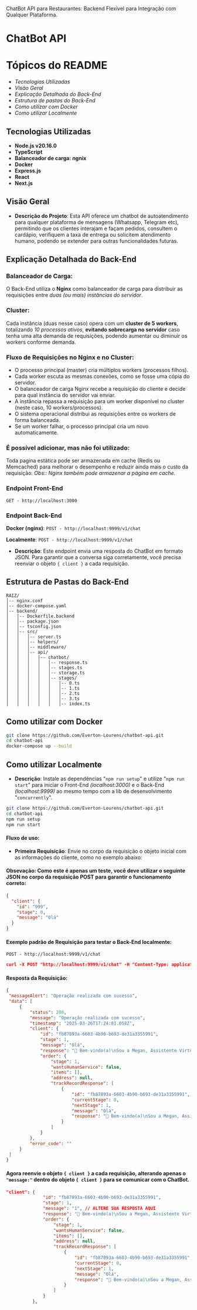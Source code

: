 ﻿﻿ChatBot API para Restaurantes:
Backend Flexível para Integração com Qualquer Plataforma.

# ChatBot API

# Tópicos do README
- *Tecnologias Utilizadas*
- *Visão Geral*
- *Explicação Detalhada do Back-End*
- *Estrutura de pastas do Back-End*
- *Como utilizar com Docker*
- *Como utilizar Localmente*

## Tecnologias Utilizadas
- **Node.js v20.16.0**
- **TypeScript**
- **Balanceador de carga: ngnix**
- **Docker**
- **Express.js**
- **React**
- **Next.js**

## Visão Geral
- **Descrição do Projeto**: Esta API oferece um chatbot de autoatendimento para qualquer plataforma de mensagens (Whatsapp, Telegram etc), permitindo que os clientes interajam e façam pedidos, consultem o cardápio, verifiquem a taxa de entrega ou solicitem atendimento humano, podendo se extender para outras funcionalidades futuras.

## Explicação Detalhada do Back-End

### **Balanceador de Carga**:
O Back-End utiliza o **Nginx** como balanceador de carga para distribuir as requisições entre *duas (ou mais) instâncias do servidor*.

### **Cluster**:
Cada instância (duas nesse caso) opera com um **cluster de 5 workers**, totalizando *10 processos ativos*, **evitando sobrecarga no servidor** caso tenha uma alta demanda de requisições, podendo aumentar ou diminuir os workers conforme demanda.

### **Fluxo de Requisições no Nginx e no Cluster**:  
- O processo principal (master) cria múltiplos workers (processos filhos).
- Cada worker escuta as mesmas conexões, como se fosse uma cópia do servidor.
- O balanceador de carga Nginx recebe a requisição do cliente e decide para qual instância do servidor vai enviar.
- A instância repassa a requisição para um worker disponível no cluster (neste caso, 10 workers/processos).
- O sistema operacional distribui as requisições entre os workers de forma balanceada.
- Se um worker falhar, o processo principal cria um novo automaticamente.

### **É possível adicionar, mas não foi utilizado**:
Toda pagina estática pode ser armazenada em cache (Redis ou Memcached) para melhorar o desempenho e reduzir ainda mais o custo da requisição.
*Obs:: Nginx também pode armazenar a página em cache.*

### Endpoint Front-End
`GET - http://localhost:3000`

### Endpoint Back-End

**Docker (nginx)**: `POST - http://localhost:9999/v1/chat`

**Localmente**: `POST - http://localhost:9999/v1/chat`

- **Descrição**: Este endpoint envia uma resposta do ChatBot em formato JSON. Para garantir que a conversa siga corretamente, você precisa reenviar o objeto `{ client }` a cada requisição.

## Estrutura de Pastas do Back-End

```
RAIZ/
│-- nginx.conf
│-- docker-compose.yaml
│-- backend/
│   │-- Dockerfile.backend
│   │-- package.json
│   │-- tsconfig.json
│   │-- src/
│   │   │-- server.ts
│   │   │-- helpers/
│   │   │-- middleware/
│   │   │-- api/
│   │   │   │-- chatbot/
│   │   │   │   │-- response.ts
│   │   │   │   │-- stages.ts
│   │   │   │   │-- storage.ts
│   │   │   │   │-- stages/
│   │   │   │   │   │-- 0.ts
│   │   │   │   │   │-- 1.ts
│   │   │   │   │   │-- 2.ts
│   │   │   │   │   │-- 3.ts
│   │   │   │   │   │-- index.ts
```

## Como utilizar com Docker

```bash
git clone https://github.com/Everton-Lourens/chatbot-api.git
cd chatbot-api
docker-compose up --build
```

## Como utilizar Localmente
- **Descrição**: Instale as dependências "`npm run setup`" e utilize "`npm run start`" para iniciar o Front-End *(localhost:3000)* e o Back-End *(localhost:9999)* ao mesmo tempo com a lib de desenvolvimento "`concurrently`".

```bash
git clone https://github.com/Everton-Lourens/chatbot-api.git
cd chatbot-api
npm run setup
npm run start
```

#### Fluxo de uso:

- **Primeira Requisição**:
   Envie no corpo da requisição o objeto inicial com as informações do cliente, como no exemplo abaixo:

#### Obsevação: Como este é apenas um teste, você deve utilizar o seguinte JSON no corpo da requisição POST para garantir o funcionamento correto:

   ```json
   {
     "client": {
       "id": "999",
       "stage": 0,
       "message": "Olá"
     }
   }
  ```

#### Exemplo padrão de Requisição para testar o Back-End localmente:

`POST - http://localhost:9999/v1/chat`

   ```json
curl -X POST "http://localhost:9999/v1/chat" -H "Content-Type: application/json" -d "{\"client\":{\"id\":\"999\",\"stage\":0,\"message\":\"Olá\"}}"
  ```

#### Resposta da Requisição:
   ```json
{
    "messageAlert": "Operação realizada com sucesso",
    "data": [
        {
            "status": 200,
            "message": "Operação realizada com sucesso",
            "timestamp": "2025-03-26T17:24:01.058Z",
            "client": {
                "id": "fb87893a-6603-4b90-b693-de31a3355991",
                "stage": 1,
                "message": "Olá",
                "response": "👋 Bem-vindo(a)\nSou a Megan, Assistente Virtual.\nPosso te ajudar? 🙋‍♀ 🥰\n\n——————————\n1️⃣ –> FAZER PEDIDO\n2️⃣ → TAXA de Entrega\n3️⃣ → FALAR C/ Atendente",
                "order": {
                    "stage": 1,
                    "wantsHumanService": false,
                    "items": [],
                    "address": null,
                    "trackRecordResponse": [
                        {
                            "id": "fb87893a-6603-4b90-b693-de31a3355991",
                            "currentStage": 0,
                            "nextStage": 1,
                            "message": "Olá",
                            "response": "👋 Bem-vindo(a)\nSou a Megan, Assistente Virtual.\nPosso te ajudar? 🙋‍♀ 🥰\n\n——————————\n1️⃣ –> FAZER PEDIDO\n2️⃣ → TAXA de Entrega\n3️⃣ → FALAR C/ Atendente"
                        }
                    ]
                }
            },
            "error_code": ""
        }
    ]
}
  ```

  #### Agora reenvie o objeto `{ client }` a cada requisição, alterando apenas o `"message:"` dentro do objeto `{ client }` para se comunicar com o ChatBot.

  ```json
  "client": {
                "id": "fb87893a-6603-4b90-b693-de31a3355991",
                "stage": 1,
                "message": "1", // ALTERE SUA RESPOSTA AQUI
                "response": "👋 Bem-vindo(a)\nSou a Megan, Assistente Virtual.\nPosso te ajudar? 🙋‍♀ 🥰\n\n——————————\n1️⃣ –> FAZER PEDIDO\n2️⃣ → TAXA de Entrega\n3️⃣ → FALAR C/ Atendente",
                "order": {
                    "stage": 1,
                    "wantsHumanService": false,
                    "items": [],
                    "address": null,
                    "trackRecordResponse": [
                        {
                            "id": "fb87893a-6603-4b90-b693-de31a3355991",
                            "currentStage": 0,
                            "nextStage": 1,
                            "message": "Olá",
                            "response": "👋 Bem-vindo(a)\nSou a Megan, Assistente Virtual.\nPosso te ajudar? 🙋‍♀ 🥰\n\n——————————\n1️⃣ –> FAZER PEDIDO\n2️⃣ → TAXA de Entrega\n3️⃣ → FALAR C/ Atendente"
                        }
                    ]
                }
            },
  ```
